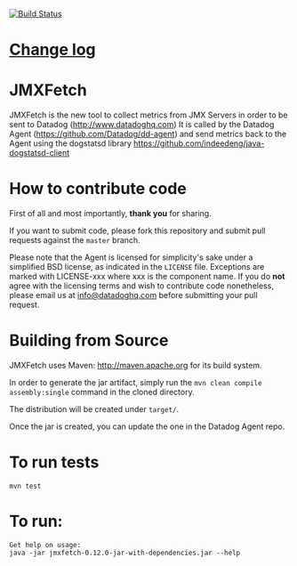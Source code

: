 [![Build Status](https://secure.travis-ci.org/DataDog/jmxfetch.png?branch=master)](http://travis-ci.org/DataDog/jmxfetch)

# [Change log](https://github.com/DataDog/jmxfetch/blob/master/CHANGELOG.md)

# JMXFetch

JMXFetch is the new tool to collect metrics from JMX Servers in order to be sent to Datadog (http://www.datadoghq.com)
It is called by the Datadog Agent (https://github.com/Datadog/dd-agent) and send metrics back to the Agent using the dogstatsd library https://github.com/indeedeng/java-dogstatsd-client

# How to contribute code

First of all and most importantly, **thank you** for sharing.

If you want to submit code, please fork this repository and submit pull requests against the `master` branch.

Please note that the Agent is licensed for simplicity's sake
under a simplified BSD license, as indicated in the `LICENSE` file.
Exceptions are marked with LICENSE-xxx where xxx is the component name.
If you do **not** agree with the licensing terms and wish to contribute code nonetheless,
please email us at <info@datadoghq.com> before submitting your
pull request.


# Building from Source

JMXFetch uses Maven: http://maven.apache.org for its build system.

In order to generate the jar artifact, simply run the ```mvn clean compile assembly:single``` command in the cloned directory.

The distribution will be created under ```target/```.

Once the jar is created, you can update the one in the Datadog Agent repo.

# To run tests
```
mvn test
```

# To run:
```
Get help on usage:
java -jar jmxfetch-0.12.0-jar-with-dependencies.jar --help
```
